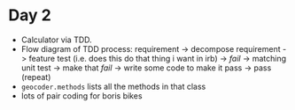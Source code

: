 # Day 2

- Calculator via TDD.
- Flow diagram of TDD process: 
requirement -> decompose requirement -> feature test (i.e. does this do that thing i want in irb) -> *fail* -> matching unit test -> make that *fail* -> write some code to make it pass -> pass (repeat)
- ```geocoder.methods``` lists all the methods in that class
- lots of pair coding for boris bikes 